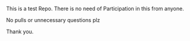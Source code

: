 This is a test Repo. There is no need of Participation in this from anyone.

No pulls or unnecessary questions plz

Thank you.
